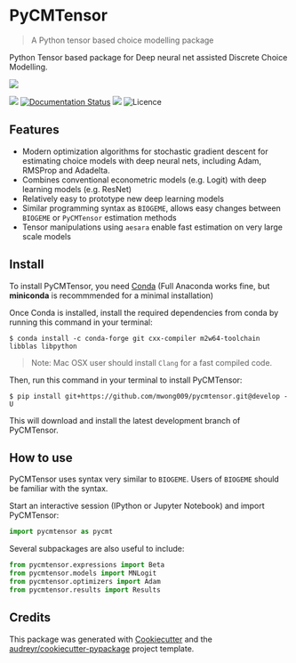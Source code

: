 # PyCMTensor

> A Python tensor based choice modelling package

Python Tensor based package for Deep neural net assisted Discrete Choice Modelling.

![](https://img.shields.io/badge/pycmtensor-0.6.2-orange)

![](https://img.shields.io/pypi/v/pycmtensor.svg)
[![Documentation Status](https://readthedocs.org/projects/pycmtensor/badge/?version=latest)](https://pycmtensor.readthedocs.io/en/latest/?version=latest)
[![](https://pyup.io/repos/github/mwong009/pycmtensor/shield.svg)](https://pyup.io/repos/github/mwong009/pycmtensor)
![Licence](https://img.shields.io/badge/Licence-MIT-blue)

## Features

* Modern optimization algorithms for stochastic gradient descent for estimating choice models with deep neural nets, including Adam, RMSProp and Adadelta.
* Combines conventional econometric models (e.g. Logit) with deep learning models (e.g. ResNet)
* Relatively easy to prototype new deep learning models
* Similar programming syntax as `BIOGEME`, allows easy changes between `BIOGEME` or `PyCMTensor` estimation methods
* Tensor manipulations using `aesara` enable fast estimation on very large scale models

## Install

To install PyCMTensor, you need [Conda](https://docs.conda.io/en/latest/miniconda.html) (Full Anaconda works fine, but **miniconda** is recommmended for a minimal installation)

Once Conda is installed, install the required dependencies from conda by running this 
command in your terminal:

```console
$ conda install -c conda-forge git cxx-compiler m2w64-toolchain libblas libpython
```

>Note: Mac OSX user should install `Clang` for a fast compiled code.

Then, run this command in your terminal to install PyCMTensor:

```console
$ pip install git+https://github.com/mwong009/pycmtensor.git@develop -U
```

This will download and install the latest development branch of PyCMTensor.

## How to use

PyCMTensor uses syntax very similar to `BIOGEME`. Users of `BIOGEME` should be familiar 
with the syntax.

Start an interactive session (IPython or Jupyter Notebook) and import PyCMTensor:
```Python
import pycmtensor as pycmt
```

Several subpackages are also useful to include:
```Python
from pycmtensor.expressions import Beta
from pycmtensor.models import MNLogit
from pycmtensor.optimizers import Adam
from pycmtensor.results import Results
```

## Credits

This package was generated with [Cookiecutter](https://github.com/audreyr/cookiecutter) and the [audreyr/cookiecutter-pypackage](https://github.com/audreyr/cookiecutter-pypackage) project template.